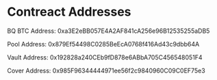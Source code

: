 # Contreact Addresses

BQ BTC Address: 0xa3E2eBB057E4A2AF841cA256e96B12535255aDB5

Pool Address: 0x879Ef54498C0285BeEcA0768f416Ad43c9dbb64A

Vault Address: 0x192828a240CEb9fD878e6ABbA705C456548051F4

Cover Address: 0x985F96344444971ee56f2c9840960C09C0EF75e3
